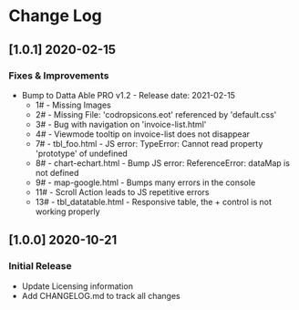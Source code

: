 # Change Log

## [1.0.1] 2020-02-15
### Fixes & Improvements

- Bump to Datta Able PRO v1.2 - Release date: 2021-02-15
    - 1# - Missing Images
    - 2# - Missing File: 'codropsicons.eot' referenced by 'default.css'
    - 3# - Bug with navigation on 'invoice-list.html'
    - 4# - Viewmode tooltip on invoice-list does not disappear
    - 7# - tbl_foo.html - JS error: TypeError: Cannot read property 'prototype' of undefined
    - 8# - chart-echart.html - Bump JS error: ReferenceError: dataMap is not defined
    - 9# - map-google.html - Bumps many errors in the console
    - 11# - Scroll Action leads to JS repetitive errors
    - 13# - tbl_datatable.html - Responsive table, the + control is not working properly

## [1.0.0] 2020-10-21
### Initial Release

- Update Licensing information
- Add CHANGELOG.md to track all changes
